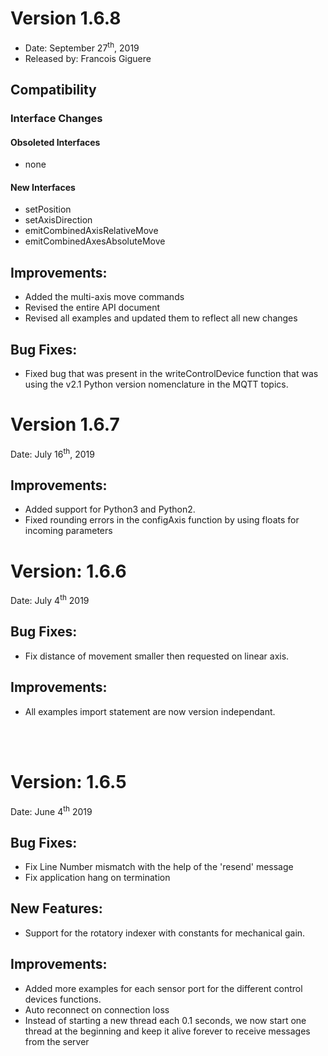 # Version 1.6.8

- Date:         September 27<sup>th</sup>, 2019
- Released by:  Francois Giguere

## Compatibility

### Interface Changes

#### Obsoleted Interfaces
- none

#### New Interfaces
- setPosition
- setAxisDirection
- emitCombinedAxisRelativeMove
- emitCombinedAxesAbsoluteMove

## Improvements:
- Added the multi-axis move commands
- Revised the entire API document
- Revised all examples and updated them to reflect all new changes

## Bug Fixes:
- Fixed bug that was present in the writeControlDevice function that was using the v2.1 Python version nomenclature in the MQTT topics.

# Version 1.6.7

Date: July 16<sup>th</sup>, 2019

## Improvements:
- Added support for Python3 and Python2.
- Fixed rounding errors in the configAxis function by using floats for incoming parameters

# Version: 1.6.6

Date:  July 4<sup>th</sup> 2019

## Bug Fixes:
- Fix distance of movement smaller then requested on linear axis.

## Improvements:
- All examples import statement are now version independant.

<br><br>
# Version: 1.6.5

Date:  June 4<sup>th</sup> 2019

## Bug Fixes:
- Fix Line Number mismatch with the help of the 'resend' message
- Fix application hang on termination 

## New Features:
- Support for the rotatory indexer with constants for mechanical gain.

## Improvements:
- Added more examples for each sensor port for the different control devices functions.
- Auto reconnect on connection loss
- Instead of starting a new thread each 0.1 seconds, we now start one thread at the beginning and keep it alive forever to receive messages from the server

